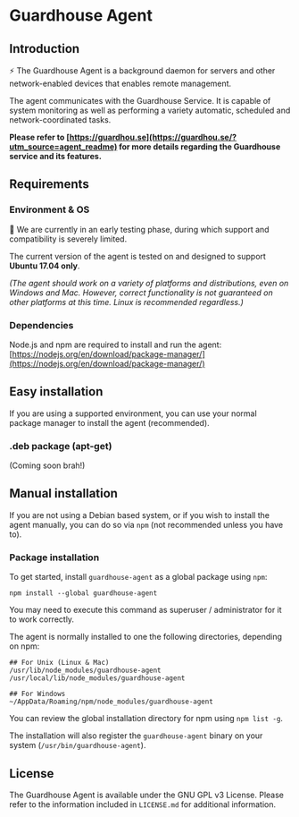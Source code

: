# Guardhouse Agent

## Introduction

⚡ The Guardhouse Agent is a background daemon for servers and other network-enabled devices that enables remote management. 

The agent communicates with the Guardhouse Service. It is capable of system monitoring as well as performing a variety automatic, scheduled and network-coordinated tasks.

**Please refer to [https://guardhou.se](https://guardhou.se/?utm_source=agent_readme) for more details regarding the Guardhouse service and its features.**

## Requirements

### Environment & OS

🚨 We are currently in an early testing phase, during which support and compatibility is severely limited.

The current version of the agent is tested on and designed to support **Ubuntu 17.04 only**.

*(The agent should work on a variety of platforms and distributions, even on Windows and Mac. However, correct functionality is not guaranteed on other platforms at this time. Linux is recommended regardless.)*

### Dependencies

Node.js and npm are required to install and run the agent:
[https://nodejs.org/en/download/package-manager/](https://nodejs.org/en/download/package-manager/)  

## Easy installation

If you are using a supported environment, you can use your normal package manager to install the agent (recommended).

### .deb package (apt-get)

(Coming soon brah!)

## Manual installation

If you are not using a Debian based system, or if you wish to install the agent manually, you can do so via `npm` (not recommended unless you have to). 

### Package installation

To get started, install `guardhouse-agent` as a global package using `npm`:

    npm install --global guardhouse-agent
    
You may need to execute this command as superuser / administrator for it to work correctly.

The agent is normally installed to one the following directories, depending on npm:

    ## For Unix (Linux & Mac)
    /usr/lib/node_modules/guardhouse-agent
    /usr/local/lib/node_modules/guardhouse-agent
    
    ## For Windows
    ~/AppData/Roaming/npm/node_modules/guardhouse-agent
    
You can review the global installation directory for npm using `npm list -g`. 
        
The installation will also register the `guardhouse-agent` binary on your system (`/usr/bin/guardhouse-agent`).

## License

The Guardhouse Agent is available under the GNU GPL v3 License. Please refer to the information included in `LICENSE.md` for additional information.









 